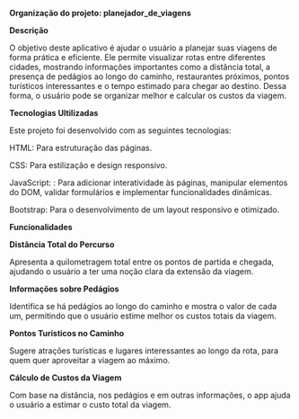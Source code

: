 **Organização do projeto: planejador_de_viagens**

**Descrição**

O objetivo deste aplicativo é ajudar o usuário a planejar suas viagens de forma prática e eficiente. Ele permite visualizar rotas entre diferentes cidades, mostrando informações importantes como a distância total, a presença de pedágios ao longo do caminho, restaurantes próximos, pontos turísticos interessantes e o tempo estimado para chegar ao destino. Dessa forma, o usuário pode se organizar melhor e calcular os custos da viagem.

**Tecnologias Ultilizadas**

Este projeto foi desenvolvido com as seguintes tecnologias:

HTML: Para estruturação das páginas.

CSS: Para estilização e design responsivo.

JavaScript: : Para adicionar interatividade às páginas, manipular elementos do DOM, validar formulários e implementar funcionalidades dinâmicas.

Bootstrap: Para o desenvolvimento de um layout responsivo e otimizado.

**Funcionalidades**

**Distância Total do Percurso**

Apresenta a quilometragem total entre os pontos de partida e chegada, ajudando o usuário a ter uma noção clara da extensão da viagem.

**Informações sobre Pedágios**

Identifica se há pedágios ao longo do caminho e mostra o valor de cada um, permitindo que o usuário estime melhor os custos totais da viagem.


**Pontos Turísticos no Caminho**

Sugere atrações turísticas e lugares interessantes ao longo da rota, para quem quer aproveitar a viagem ao máximo.

**Cálculo de Custos da Viagem**

Com base na distância, nos pedágios e em outras informações, o app ajuda o usuário a estimar o custo total da viagem.
